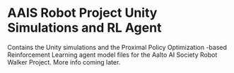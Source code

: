 # AAIS Robot Project Unity Simulations and RL Agent

Contains the Unity simulations and the Proximal Policy Optimization -based Reinforcement Learning agent model files for the Aalto AI Society Robot Walker Project. More info coming later.